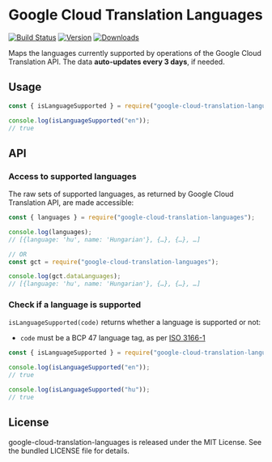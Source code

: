 # Google Cloud Translation Languages

[![Build Status](https://github.com/eliottvincent/google-cloud-translation-languages/actions/workflows/action.yml/badge.svg)](https://github.com/eliottvincent/google-cloud-translation-languages/actions) [![Version](https://img.shields.io/npm/v/google-cloud-translation-languages.svg)](https://www.npmjs.com/package/google-cloud-translation-languages) [![Downloads](https://img.shields.io/npm/dt/google-cloud-translation-languages.svg)](https://www.npmjs.com/package/google-cloud-translation-languages)

Maps the languages currently supported by operations of the Google Cloud Translation API. The data **auto-updates every 3 days**, if needed.


## Usage

```js
const { isLanguageSupported } = require("google-cloud-translation-languages");

console.log(isLanguageSupported("en"));
// true
```


## API

### Access to supported languages

The raw sets of supported languages, as returned by Google Cloud Translation API, are made accessible:

```js
const { languages } = require("google-cloud-translation-languages");

console.log(languages);
// [{language: 'hu', name: 'Hungarian'}, {…}, {…}, …]

// OR
const gct = require("google-cloud-translation-languages");

console.log(gct.dataLanguages);
// [{language: 'hu', name: 'Hungarian'}, {…}, {…}, …]
```

### Check if a language is supported
`isLanguageSupported(code)` returns whether a language is supported or not:
* `code` must be a BCP 47 language tag, as per [ISO 3166-1](https://en.wikipedia.org/wiki/ISO_3166-1)

```js
const { isLanguageSupported } = require("google-cloud-translation-languages");

console.log(isLanguageSupported("en"));
// true

console.log(isLanguageSupported("hu"));
// true
```


## License

google-cloud-translation-languages is released under the MIT License. See the bundled LICENSE file for details.
